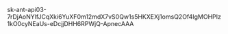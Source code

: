 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
